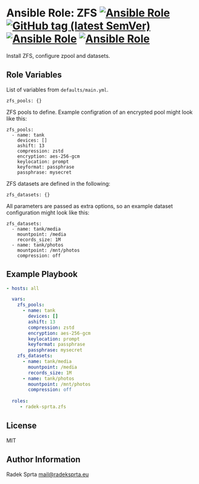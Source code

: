 # Ansible Role: ZFS [![Ansible Role](https://img.shields.io/ansible/role/52311)](https://galaxy.ansible.com/radek_sprta/zfs) [![GitHub tag (latest SemVer)](https://img.shields.io/github/v/tag/radek-sprta/ansible-role-zfs)](https://gitlab.com/radek-sprta/ansible-role-zfs/-/tags) [![Ansible Role](https://img.shields.io/ansible/role/d/52311)](https://galaxy.ansible.com/radek_sprta/zfs) [![Ansible Role](https://img.shields.io/ansible/quality/52311)](https://galaxy.ansible.com/radek_sprta/zfs) 

Install ZFS, configure zpool and datasets.

## Role Variables

List of variables from `defaults/main.yml`.

    zfs_pools: {}

ZFS pools to define. Example configration of an encrypted pool might look like this:

    zfs_pools:
      - name: tank
        devices: []
        ashift: 13
        compression: zstd
        encryption: aes-256-gcm
        keylocation: prompt
        keyformat: passphrase
        passphrase: mysecret

ZFS datasets are defined in the following:

    zfs_datasets: {}

All parameters are passed as extra options, so an example dataset configuration might look like this:

    zfs_datasets:
      - name: tank/media
        mountpoint: /media
        records_size: 1M
      - name: tank/photos
        mountpoint: /mnt/photos
        compression: off

## Example Playbook

```yaml
- hosts: all

  vars:
    zfs_pools:
      - name: tank
        devices: []
        ashift: 13
        compression: zstd
        encryption: aes-256-gcm
        keylocation: prompt
        keyformat: passphrase
        passphrase: mysecret
    zfs_datasets:
      - name: tank/media
        mountpoint: /media
        records_size: 1M
      - name: tank/photos
        mountpoint: /mnt/photos
        compression: off
    
  roles:
     - radek-sprta.zfs
```

## License

MIT

## Author Information

Radek Sprta <mail@radeksprta.eu>
